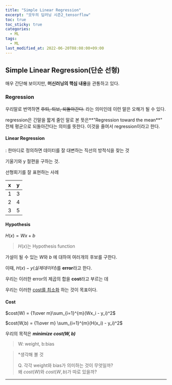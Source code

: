 ```yaml
---
title: "Simple Linear Regression"
excerpt: "모두의 딥러닝 시즌2_tensorflow"
toc: true
toc_sticky: true
categories:
  - ML
tags:
  - ML
last_modified_at: 2022-06-20T08:08:00+09:00
---
```



## Simple Linear Regression(단순 선형)

매우 간단해 보이지만, **머신러닝의 핵심 내용**을 관통하고 있다.


### Regression

우리말로 번역하면 ~~후퇴, 퇴보, 되돌아간다.~~ 라는 의미인데 이런 말은 오해가 될 수 있다.

regression은 긴말을 짧게 줄인 말로 본 뜻은**"Regression toward the mean**" 전체 평균으로 되돌아간다는 의미를 뜻한다. 이것을 줄여서 regression이라고 한다.



#### Linear Regression

: 한마디로 정의하면 데이터를 잘 대변하는 직선의 방적식을 찾는 것

기울기와 y 절편을 구하는 것.

선형회기를 잘 표현하는 사례

| x    | y    |
| ---- | ---- |
| 1    | 3    |
| 2    | 4    |
| 3    | 5    |

#### Hypothesis

$H(x) = Wx + b$

> $H(x)$는 Hypothesis function

가설이 될 수 있는 $W$와 $b$ 에 대하여 여러개의 후보를 구한다.

이때, $H(x) - y(실제데이터)$를 **error**라고 한다.

우리는 이러한 error의 제곱의 합을 **cost**라고 부르는 데

우리는 이러한 <u>cost를 최소화</u> 하는 것이 목표이다.



#### Cost

$cost(W) = {1\over m}\sum_{i=1}^{m}(Wx_i - y_i)^2$

$cost(W,b) = {1\over m} \sum_{i=1}^{m}(H(x_i) - y_i)^2$


우리의 목적은 ***minimize $cost(W,b)$***

> W: weight, b:bias 

> *생각해 볼 것
>
> Q. 각각 weight와 bias가 의미하는 것이 무엇일까?  
> 왜 $cost(W)$와 $cost(W,b)$가 따로 있을까?


---

